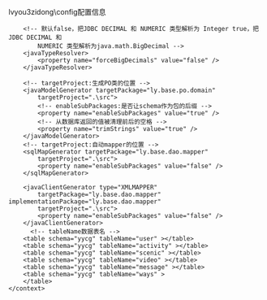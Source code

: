 lvyou3zidong\config配置信息
<generatorConfiguration>
	<!-- classPathEntry:数据库的JDBC驱动的jar包地址 -->
	<classPathEntry
		location="D:\自己项目真实存储路径\lvyou3zidong\lib\mysql-connector-java-5.1.28-bin.jar" />
	<context id="caigouTables" targetRuntime="MyBatis3">
		<commentGenerator>
			<!-- 是否去除自动生成的注释 true：是 ： false:否 -->
			<property name="suppressAllComments" value="true" />
		</commentGenerator>
		<!--数据库连接的信息：驱动类、连接地址、用户名、密码 -->
		<jdbcConnection driverClass="com.mysql.jdbc.Driver"
			connectionURL="jdbc:mysql://localhost:3306/my_lvyou" userId="Root"
			password="123456">
		</jdbcConnection>
		<!-- <jdbcConnection driverClass="oracle.jdbc.OracleDriver"
			connectionURL="jdbc:oracle:thin:@127.0.0.1:1521:yycg" 
			userId="yycg"
			password="yycg">
		</jdbcConnection> -->

		<!-- 默认false，把JDBC DECIMAL 和 NUMERIC 类型解析为 Integer true，把JDBC DECIMAL 和 
			NUMERIC 类型解析为java.math.BigDecimal -->
		<javaTypeResolver>
			<property name="forceBigDecimals" value="false" />
		</javaTypeResolver>

		<!-- targetProject:生成PO类的位置 -->
		<javaModelGenerator targetPackage="ly.base.po.domain"
			targetProject=".\src">
			<!-- enableSubPackages:是否让schema作为包的后缀 -->
			<property name="enableSubPackages" value="true" />
			<!-- 从数据库返回的值被清理前后的空格 -->
			<property name="trimStrings" value="true" />
		</javaModelGenerator>
        <!-- targetProject:自动mapper的位置 -->
		<sqlMapGenerator targetPackage="ly.base.dao.mapper" 
			targetProject=".\src">
			<property name="enableSubPackages" value="false" />
		</sqlMapGenerator>

		<javaClientGenerator type="XMLMAPPER"
			targetPackage="ly.base.dao.mapper" implementationPackage="ly.base.dao.mapper"
			targetProject=".\src">
			<property name="enableSubPackages" value="false" />
		</javaClientGenerator>
		  <!-- tableName数据表名 -->
		<table schema="yycg" tableName="user" ></table>
		<table schema="yycg" tableName="activity" ></table>
		<table schema="yycg" tableName="scenic" ></table>
		<table schema="yycg" tableName="video" ></table>
		<table schema="yycg" tableName="message" ></table>
		<table schema="yycg" tableName="ways" >
		</table>
	</context>
</generatorConfiguration>
